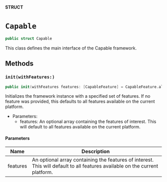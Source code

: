 **STRUCT**

# `Capable`

```swift
public struct Capable
```

This class defines the main interface of the Capable framework.

## Methods
### `init(withFeatures:)`

```swift
public init(withFeatures features: [CapableFeature] = CapableFeature.allCases)
```

Initializes the framework instance with a specified set of features. If no feature was provided, this defaults to all features available on the current platform.

- Parameters:
   - features: An optional array containing the features of interest. This will default to all features available on the current platform.

#### Parameters

| Name | Description |
| ---- | ----------- |
| features | An optional array containing the features of interest. This will default to all features available on the current platform. |